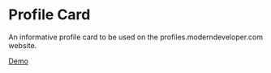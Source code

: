 # Profile Card
An informative profile card to be used on the profiles.moderndeveloper.com website.

[Demo](https://andrewatts85.github.io/profile-card/)

